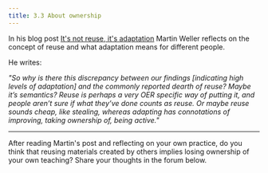 ```yaml
---
title: 3.3 About ownership
---
```


In his blog post [It's not reuse, it's adaptation][1] Martin Weller reflects on the concept of reuse and what adaptation means for different people. 

He writes: 

*"So why is there this discrepancy between our findings [indicating high levels of adaptation] and the commonly reported dearth of reuse? Maybe it’s semantics? Reuse is perhaps a very OER specific way of putting it, and people aren’t sure if what they’ve done counts as reuse. Or maybe reuse sounds cheap, like stealing, whereas adapting has connotations of improving, taking ownership of, being active."*


----------
After reading Martin's post and reflecting on your own practice, do you think that reusing materials created by others implies losing ownership of your own teaching? Share your thoughts in the forum below.

  [1]: http://blog.edtechie.net/oer/its-not-reuse-its-adaptation/
